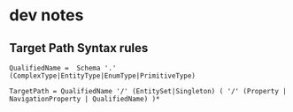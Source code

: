 # dev notes

## Target Path Syntax rules

```EBNF
QualifiedName =  Schema '.' (ComplexType|EntityType|EnumType|PrimitiveType)

TargetPath = QualifiedName '/' (EntitySet|Singleton) ( '/' (Property | NavigationProperty | QualifiedName) )*
```
